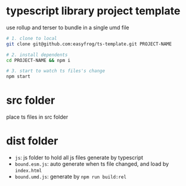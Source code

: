 # typescript library project template

use rollup and terser to bundle in a single umd file

```bash
# 1. clone to local 
git clone git@github.com:easyfrog/ts-template.git PROJECT-NAME

# 2. install dependents
cd PROJECT-NAME && npm i

# 3. start to watch ts files's change
npm start
```

# src folder

place ts files in src folder

# dist folder

* `js`: js folder to hold all js files generate by typescript
* `bound.esm.js`: auto generate when ts file changed, and load by `index.html`
* `bound.umd.js`: generate by `npm run build:rel`